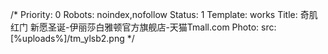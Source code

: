 /*
Priority: 0
Robots: noindex,nofollow
Status: 1
Template: works
Title: 奇肌红门 新愿圣诞-伊丽莎白雅顿官方旗舰店-天猫Tmall.com
Photo: 
  src: [%uploads%]/tm_ylsb2.png
*/